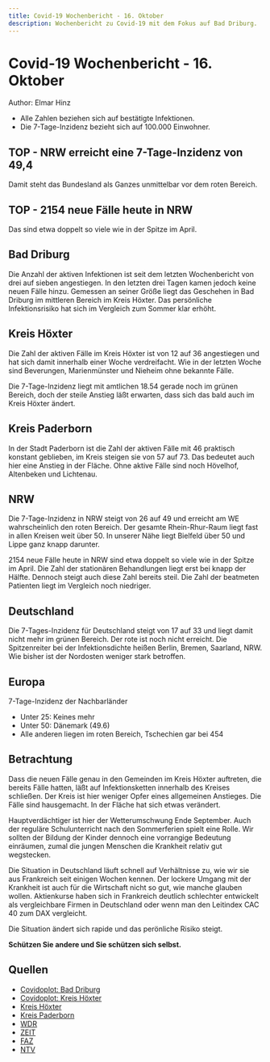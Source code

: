 ```yaml
---
title: Covid-19 Wochenbericht - 16. Oktober
description: Wochenbericht zu Covid-19 mit dem Fokus auf Bad Driburg. 
---
```


# Covid-19 Wochenbericht - 16. Oktober

Author: Elmar Hinz

* Alle Zahlen beziehen sich auf bestätigte Infektionen. 
* Die 7-Tage-Inzidenz bezieht sich auf 100.000 Einwohner.

## TOP - NRW erreicht eine 7-Tage-Inzidenz von 49,4

Damit steht das Bundesland als Ganzes unmittelbar vor dem roten Bereich.

## TOP - 2154 neue Fälle heute in NRW

Das sind etwa doppelt so viele wie in der Spitze im April.

## Bad Driburg

Die Anzahl der aktiven Infektionen ist seit dem letzten Wochenbericht
von drei auf sieben angestiegen. In den letzten drei Tagen kamen 
jedoch keine neuen Fälle hinzu. Gemessen an seiner Größe liegt
das Geschehen in Bad Driburg im mittleren Bereich im Kreis Höxter.
Das persönliche Infektionsrisiko hat sich im Vergleich zum Sommer
klar erhöht.

## Kreis Höxter

Die Zahl der aktiven Fälle im Kreis Höxter ist von 12 auf 36 angestiegen
und hat sich damit innerhalb einer Woche verdreifacht. Wie in der letzten
Woche sind Beverungen, Marienmünster und Nieheim ohne bekannte Fälle. 

Die 7-Tage-Inzidenz liegt mit amtlichen 18.54 gerade noch im grünen
Bereich, doch der steile Anstieg läßt erwarten, dass sich das bald 
auch im Kreis Höxter ändert.

## Kreis Paderborn

In der Stadt Paderborn ist die Zahl der aktiven Fälle mit 46 praktisch
konstant geblieben, im Kreis steigen sie von 57 auf 73. Das bedeutet
auch hier eine Anstieg in der Fläche. Ohne aktive Fälle sind noch 
Hövelhof, Altenbeken und Lichtenau.

## NRW

Die 7-Tage-Inzidenz in NRW steigt von 26 auf 49 und erreicht am WE
wahrscheinlich den roten Bereich. Der gesamte Rhein-Rhur-Raum liegt
fast in allen Kreisen weit über 50. In unserer Nähe liegt Bielfeld
über 50 und Lippe ganz knapp darunter.

2154 neue Fälle heute in NRW sind etwa doppelt so viele wie in der 
Spitze im April. Die Zahl der stationären Behandlungen liegt erst 
bei knapp der Hälfte. Dennoch steigt auch diese Zahl bereits steil.
Die Zahl der beatmeten Patienten liegt im Vergleich noch niedriger.

## Deutschland

Die 7-Tages-Inzidenz für Deutschland steigt von 17 auf 33 und liegt 
damit nicht mehr im grünen Bereich. Der rote ist noch nicht erreicht.
Die Spitzenreiter bei der Infektionsdichte heißen Berlin, Bremen,
Saarland, NRW. Wie bisher ist der Nordosten weniger stark betroffen.

## Europa

7-Tage-Inzidenz der Nachbarländer

* Unter 25: Keines mehr 
* Unter 50: Dänemark (49.6)
* Alle anderen liegen im roten Bereich, Tschechien gar bei 454 

## Betrachtung

Dass die neuen Fälle genau in den Gemeinden im Kreis Höxter auftreten, 
die bereits Fälle hatten, läßt auf Infektionsketten innerhalb des Kreises schließen. 
Der Kreis ist hier weniger Opfer eines allgemeinen Anstieges. Die Fälle sind
hausgemacht. In der Fläche hat sich etwas verändert. 

Hauptverdächtiger ist hier der Wetterumschwung Ende September. 
Auch der reguläre Schulunterricht nach den Sommerferien spielt eine Rolle.
Wir sollten der Bildung der Kinder dennoch eine vorrangige Bedeutung einräumen,
zumal die jungen Menschen die Krankheit relativ gut wegstecken.

Die Situation in Deutschland läuft schnell auf Verhältnisse zu, wie wir sie
aus Frankreich seit einigen Wochen kennen. Der lockere Umgang mit der Krankheit
ist auch für die Wirtschaft nicht so gut, wie manche glauben wollen. Aktienkurse 
haben sich in Frankreich deutlich schlechter entwickelt als vergleichbare Firmen 
in  Deutschland oder wenn man den Leitindex CAC 40 zum DAX vergleicht. 

Die Situation ändert sich rapide und das perönliche Risiko steigt.

**Schützen Sie andere und Sie schützen sich selbst.**

## Quellen

* [Covidoplot: Bad Driburg][1]
* [Covidoplot: Kreis Höxter][2]
* [Kreis Höxter][3]
* [Kreis Paderborn][4]
* [WDR][5]
* [ZEIT][6]
* [FAZ][7]
* [NTV][8]

[1]: https://covidoplot.github.io/communes/bad-driburg.html
[2]: https://covidoplot.github.io/kreis-hoexter
[3]: https://corona.kreis-hoexter.de
[4]: https://www.kreis-paderborn.de/kreis_paderborn/aktuelles/pressemitteilungen/Informationen-zu-Coronaviren.php
[5]: https://www1.wdr.de/nachrichten/themen/coronavirus/corona-daten-nrw-100.html
[6]: https://www.zeit.de/wissen/gesundheit/coronavirus-echtzeit-karte-deutschland-landkreise-infektionen-ausbreitung
[7]: https://www.faz.net/aktuell/gesellschaft/gesundheit/coronavirus/zahlen-zum-coronavirus-die-pandemie-im-ueberblick-16653240.html
[8]: https://www.n-tv.de/infografik/Coronavirus-aktuelle-Zahlen-Daten-zur-Epidemie-in-Deutschland-Europa-und-der-Welt-article21604983.html
